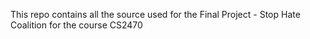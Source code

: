 This repo contains all the source used for the Final Project - Stop Hate Coalition for the course CS2470
